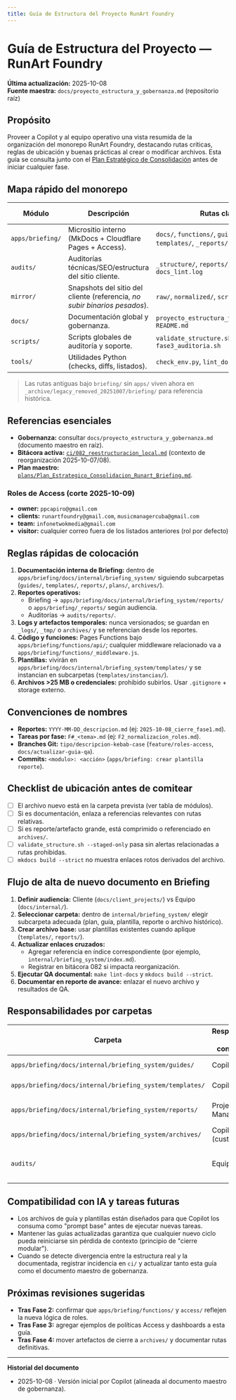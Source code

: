 ```yaml
---
title: Guía de Estructura del Proyecto RunArt Foundry
---
```

# Guía de Estructura del Proyecto — RunArt Foundry

**Última actualización:** 2025-10-08  
**Fuente maestra:** `docs/proyecto_estructura_y_gobernanza.md` (repositorio raíz)

## Propósito
Proveer a Copilot y al equipo operativo una vista resumida de la organización del monorepo RunArt Foundry, destacando rutas críticas, reglas de ubicación y buenas prácticas al crear o modificar archivos. Esta guía se consulta junto con el [Plan Estratégico de Consolidación](../plans/Plan_Estrategico_Consolidacion_Runart_Briefing.md) antes de iniciar cualquier fase.

## Mapa rápido del monorepo
| Módulo | Descripción | Rutas clave | Owner principal |
| --- | --- | --- | --- |
| `apps/briefing/` | Micrositio interno (MkDocs + Cloudflare Pages + Access). | `docs/`, `functions/`, `guides/`, `templates/`, `_reports/` | Project Manager + Copilot |
| `audits/` | Auditorías técnicas/SEO/estructura del sitio cliente. | `_structure/`, `reports/`, `inventory/`, `docs_lint.log` | Equipo ARQ |
| `mirror/` | Snapshots del sitio del cliente (referencia, *no subir binarios pesados*). | `raw/`, `normalized/`, `scripts/` | Equipo infra |
| `docs/` | Documentación global y gobernanza. | `proyecto_estructura_y_gobernanza.md`, `README.md` | Gobernanza (Reinaldo) |
| `scripts/` | Scripts globales de auditoría y soporte. | `validate_structure.sh`, `fase3_auditoria.sh` | Equipo ARQ |
| `tools/` | Utilidades Python (checks, diffs, listados). | `check_env.py`, `lint_docs.py` | Copilot + QA |

> Las rutas antiguas bajo `briefing/` sin `apps/` viven ahora en `_archive/legacy_removed_20251007/briefing/` para referencia histórica.

## Referencias esenciales
- **Gobernanza:** consultar `docs/proyecto_estructura_y_gobernanza.md` (documento maestro en raíz).
- **Bitácora activa:** [`ci/082_reestructuracion_local.md`](../ci/082_reestructuracion_local.md) (contexto de reorganización 2025-10-07/08).
- **Plan maestro:** [`plans/Plan_Estrategico_Consolidacion_Runart_Briefing.md`](../plans/Plan_Estrategico_Consolidacion_Runart_Briefing.md).

### Roles de Access (corte 2025-10-09)
- **owner:** `ppcapiro@gmail.com`
- **clients:** `runartfoundry@gmail.com`, `musicmanagercuba@gmail.com`
- **team:** `infonetwokmedia@gmail.com`
- **visitor:** cualquier correo fuera de los listados anteriores (rol por defecto)

## Reglas rápidas de colocación
1. **Documentación interna de Briefing:** dentro de `apps/briefing/docs/internal/briefing_system/` siguiendo subcarpetas (`guides/`, `templates/`, `reports/`, `plans/`, `archives/`).
2. **Reportes operativos:**
   - Briefing → `apps/briefing/docs/internal/briefing_system/reports/` o `apps/briefing/_reports/` según audiencia.
   - Auditorías → `audits/reports/`.
3. **Logs y artefactos temporales:** nunca versionados; se guardan en `_logs/`, `_tmp/` o `archives/` y se referencian desde los reportes.
4. **Código y funciones:** Pages Functions bajo `apps/briefing/functions/api/`; cualquier middleware relacionado va a `apps/briefing/functions/_middleware.js`.
5. **Plantillas:** vivirán en `apps/briefing/docs/internal/briefing_system/templates/` y se instancian en subcarpetas (`templates/instancias/`).
6. **Archivos >25 MB o credenciales:** prohibido subirlos. Usar `.gitignore` + storage externo.

## Convenciones de nombres
- **Reportes:** `YYYY-MM-DD_descripcion.md` (ej: `2025-10-08_cierre_fase1.md`).
- **Tareas por fase:** `F#_<tema>.md` (ej: `F2_normalizacion_roles.md`).
- **Branches Git:** `tipo/descripcion-kebab-case` (`feature/roles-access`, `docs/actualizar-guia-qa`).
- **Commits:** `<modulo>: <acción>` (`apps/briefing: crear plantilla reporte`).

## Checklist de ubicación antes de comitear
- [ ] El archivo nuevo está en la carpeta prevista (ver tabla de módulos).
- [ ] Si es documentación, enlaza a referencias relevantes con rutas relativas.
- [ ] Si es reporte/artefacto grande, está comprimido o referenciado en `archives/`.
- [ ] `validate_structure.sh --staged-only` pasa sin alertas relacionadas a rutas prohibidas.
- [ ] `mkdocs build --strict` no muestra enlaces rotos derivados del archivo.

## Flujo de alta de nuevo documento en Briefing
1. **Definir audiencia:** Cliente (`docs/client_projects/`) vs Equipo (`docs/internal/`).
2. **Seleccionar carpeta:** dentro de `internal/briefing_system/` elegir subcarpeta adecuada (plan, guía, plantilla, reporte o archivo histórico).
3. **Crear archivo base:** usar plantillas existentes cuando aplique (`templates/`, `reports/`).
4. **Actualizar enlaces cruzados:**
   - Agregar referencia en índice correspondiente (por ejemplo, `internal/briefing_system/index.md`).
   - Registrar en bitácora 082 si impacta reorganización.
5. **Ejecutar QA documental:** `make lint-docs` y `mkdocs build --strict`.
6. **Documentar en reporte de avance:** enlazar el nuevo archivo y resultados de QA.

## Responsabilidades por carpetas
| Carpeta | Responsable de contenido | Revisión cruzada |
| --- | --- | --- |
| `apps/briefing/docs/internal/briefing_system/guides/` | Copilot + QA | Project Manager |
| `apps/briefing/docs/internal/briefing_system/templates/` | Copilot | QA (para coherencia) |
| `apps/briefing/docs/internal/briefing_system/reports/` | Project Manager | Stakeholder (según fase) |
| `apps/briefing/docs/internal/briefing_system/archives/` | Copilot (custodio) | Gobernanza |
| `audits/` | Equipo ARQ | Copilot (cuando impacta briefing) |

## Compatibilidad con IA y tareas futuras
- Los archivos de guía y plantillas están diseñados para que Copilot los consuma como "prompt base" antes de ejecutar nuevas tareas.
- Mantener las guías actualizadas garantiza que cualquier nuevo ciclo pueda reiniciarse sin pérdida de contexto (principio de "cierre modular").
- Cuando se detecte divergencia entre la estructura real y la documentada, registrar incidencia en `ci/` y actualizar tanto esta guía como el documento maestro de gobernanza.

## Próximas revisiones sugeridas
- **Tras Fase 2:** confirmar que `apps/briefing/functions/` y `access/` reflejen la nueva lógica de roles.
- **Tras Fase 3:** agregar ejemplos de políticas Access y dashboards a esta guía.
- **Tras Fase 4:** mover artefactos de cierre a `archives/` y documentar rutas definitivas.

---
**Historial del documento**
- 2025-10-08 · Versión inicial por Copilot (alineada al documento maestro de gobernanza).
